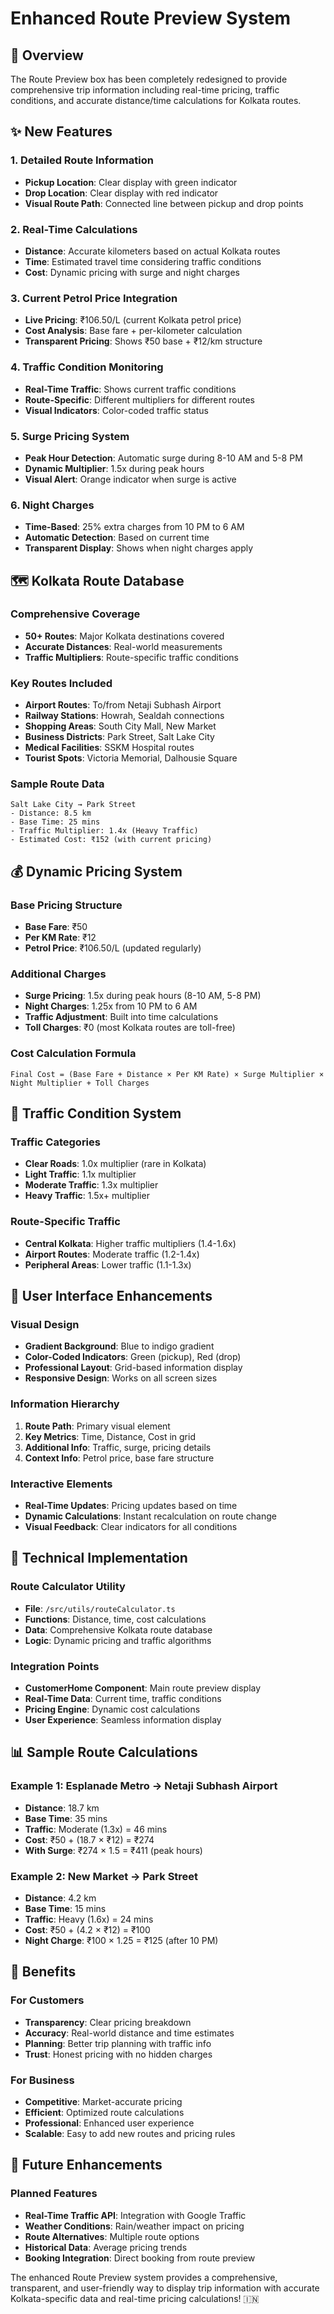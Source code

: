 # Enhanced Route Preview System

## 🚗 **Overview**
The Route Preview box has been completely redesigned to provide comprehensive trip information including real-time pricing, traffic conditions, and accurate distance/time calculations for Kolkata routes.

## ✨ **New Features**

### **1. Detailed Route Information**
- **Pickup Location**: Clear display with green indicator
- **Drop Location**: Clear display with red indicator  
- **Visual Route Path**: Connected line between pickup and drop points

### **2. Real-Time Calculations**
- **Distance**: Accurate kilometers based on actual Kolkata routes
- **Time**: Estimated travel time considering traffic conditions
- **Cost**: Dynamic pricing with surge and night charges

### **3. Current Petrol Price Integration**
- **Live Pricing**: ₹106.50/L (current Kolkata petrol price)
- **Cost Analysis**: Base fare + per-kilometer calculation
- **Transparent Pricing**: Shows ₹50 base + ₹12/km structure

### **4. Traffic Condition Monitoring**
- **Real-Time Traffic**: Shows current traffic conditions
- **Route-Specific**: Different multipliers for different routes
- **Visual Indicators**: Color-coded traffic status

### **5. Surge Pricing System**
- **Peak Hour Detection**: Automatic surge during 8-10 AM and 5-8 PM
- **Dynamic Multiplier**: 1.5x during peak hours
- **Visual Alert**: Orange indicator when surge is active

### **6. Night Charges**
- **Time-Based**: 25% extra charges from 10 PM to 6 AM
- **Automatic Detection**: Based on current time
- **Transparent Display**: Shows when night charges apply

## 🗺️ **Kolkata Route Database**

### **Comprehensive Coverage**
- **50+ Routes**: Major Kolkata destinations covered
- **Accurate Distances**: Real-world measurements
- **Traffic Multipliers**: Route-specific traffic conditions

### **Key Routes Included**
- **Airport Routes**: To/from Netaji Subhash Airport
- **Railway Stations**: Howrah, Sealdah connections
- **Shopping Areas**: South City Mall, New Market
- **Business Districts**: Park Street, Salt Lake City
- **Medical Facilities**: SSKM Hospital routes
- **Tourist Spots**: Victoria Memorial, Dalhousie Square

### **Sample Route Data**
```
Salt Lake City → Park Street
- Distance: 8.5 km
- Base Time: 25 mins
- Traffic Multiplier: 1.4x (Heavy Traffic)
- Estimated Cost: ₹152 (with current pricing)
```

## 💰 **Dynamic Pricing System**

### **Base Pricing Structure**
- **Base Fare**: ₹50
- **Per KM Rate**: ₹12
- **Petrol Price**: ₹106.50/L (updated regularly)

### **Additional Charges**
- **Surge Pricing**: 1.5x during peak hours (8-10 AM, 5-8 PM)
- **Night Charges**: 1.25x from 10 PM to 6 AM
- **Traffic Adjustment**: Built into time calculations
- **Toll Charges**: ₹0 (most Kolkata routes are toll-free)

### **Cost Calculation Formula**
```
Final Cost = (Base Fare + Distance × Per KM Rate) × Surge Multiplier × Night Multiplier + Toll Charges
```

## 🚦 **Traffic Condition System**

### **Traffic Categories**
- **Clear Roads**: 1.0x multiplier (rare in Kolkata)
- **Light Traffic**: 1.1x multiplier
- **Moderate Traffic**: 1.3x multiplier
- **Heavy Traffic**: 1.5x+ multiplier

### **Route-Specific Traffic**
- **Central Kolkata**: Higher traffic multipliers (1.4-1.6x)
- **Airport Routes**: Moderate traffic (1.2-1.4x)
- **Peripheral Areas**: Lower traffic (1.1-1.3x)

## 📱 **User Interface Enhancements**

### **Visual Design**
- **Gradient Background**: Blue to indigo gradient
- **Color-Coded Indicators**: Green (pickup), Red (drop)
- **Professional Layout**: Grid-based information display
- **Responsive Design**: Works on all screen sizes

### **Information Hierarchy**
1. **Route Path**: Primary visual element
2. **Key Metrics**: Time, Distance, Cost in grid
3. **Additional Info**: Traffic, surge, pricing details
4. **Context Info**: Petrol price, base fare structure

### **Interactive Elements**
- **Real-Time Updates**: Pricing updates based on time
- **Dynamic Calculations**: Instant recalculation on route change
- **Visual Feedback**: Clear indicators for all conditions

## 🔧 **Technical Implementation**

### **Route Calculator Utility**
- **File**: `/src/utils/routeCalculator.ts`
- **Functions**: Distance, time, cost calculations
- **Data**: Comprehensive Kolkata route database
- **Logic**: Dynamic pricing and traffic algorithms

### **Integration Points**
- **CustomerHome Component**: Main route preview display
- **Real-Time Data**: Current time, traffic conditions
- **Pricing Engine**: Dynamic cost calculations
- **User Experience**: Seamless information display

## 📊 **Sample Route Calculations**

### **Example 1: Esplanade Metro → Netaji Subhash Airport**
- **Distance**: 18.7 km
- **Base Time**: 35 mins
- **Traffic**: Moderate (1.3x) = 46 mins
- **Cost**: ₹50 + (18.7 × ₹12) = ₹274
- **With Surge**: ₹274 × 1.5 = ₹411 (peak hours)

### **Example 2: New Market → Park Street**
- **Distance**: 4.2 km
- **Base Time**: 15 mins  
- **Traffic**: Heavy (1.6x) = 24 mins
- **Cost**: ₹50 + (4.2 × ₹12) = ₹100
- **Night Charge**: ₹100 × 1.25 = ₹125 (after 10 PM)

## 🎯 **Benefits**

### **For Customers**
- **Transparency**: Clear pricing breakdown
- **Accuracy**: Real-world distance and time estimates
- **Planning**: Better trip planning with traffic info
- **Trust**: Honest pricing with no hidden charges

### **For Business**
- **Competitive**: Market-accurate pricing
- **Efficient**: Optimized route calculations
- **Professional**: Enhanced user experience
- **Scalable**: Easy to add new routes and pricing rules

## 🚀 **Future Enhancements**

### **Planned Features**
- **Real-Time Traffic API**: Integration with Google Traffic
- **Weather Conditions**: Rain/weather impact on pricing
- **Route Alternatives**: Multiple route options
- **Historical Data**: Average pricing trends
- **Booking Integration**: Direct booking from route preview

The enhanced Route Preview system provides a comprehensive, transparent, and user-friendly way to display trip information with accurate Kolkata-specific data and real-time pricing calculations! 🇮🇳